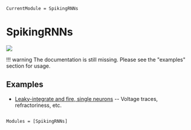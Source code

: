 ```@meta
CurrentModule = SpikingRNNs
```

# SpikingRNNs

[![](https://img.shields.io/static/v1?logo=GitHub&label=Open%20on%20GitHub&message=HawkesSimulator.jl&color=blue)](https://github.com/dylanfesta/SpikingRNNs.jl)

!!! warning
    The documentation is still missing. Please see the "examples" section for usage.

## Examples

+ [Leaky-integrate and fire, single neurons](./lif_2neurons.md) -- Voltage traces, refractoriness, etc.

```@index
```

```@autodocs
Modules = [SpikingRNNs]
```
